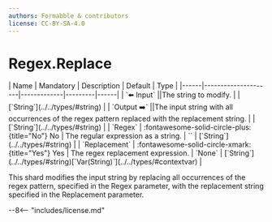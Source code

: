 ```yaml
---
authors: Formabble & contributors
license: CC-BY-SA-4.0
---
```



# Regex.Replace

<div class="sh-parameters" markdown="1">
| Name | Mandatory | Description | Default | Type |
|------|---------------------|-------------|---------|------|
| `⬅️ Input` ||The string to modify. | | [`String`](../../types/#string) |
| `Output ➡️` ||The input string with all occurrences of the regex pattern replaced with the replacement string. | | [`String`](../../types/#string) |
| `Regex` | :fontawesome-solid-circle-plus:{title="No"} No  | The regular expression as a string. | `` | [`String`](../../types/#string) |
| `Replacement` | :fontawesome-solid-circle-xmark:{title="Yes"} Yes  | The regex replacement expression. | `None` | [`String`](../../types/#string)[`Var(String)`](../../types/#contextvar) |

</div>

This shard modifies the input string by replacing all occurrences of the regex pattern, specified in the Regex parameter, with the replacement string specified in the Replacement parameter.

--8<-- "includes/license.md"

